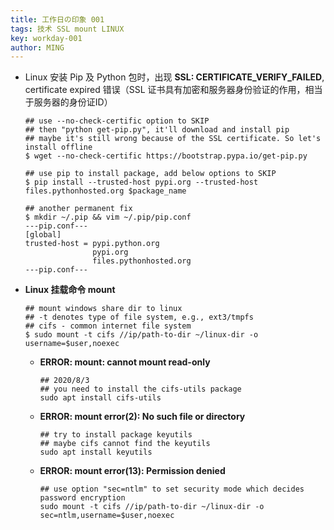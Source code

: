 ```yaml
---
title: 工作日の印象 001
tags: 技术 SSL mount LINUX
key: workday-001
author: MING
---
```


* Linux 安装 Pip 及 Python 包时，出现 **SSL: CERTIFICATE_VERIFY_FAILED**, certificate expired 错误（SSL 证书具有加密和服务器身份验证的作用，相当于服务器的身份证ID）

  ```shell
  ## use --no-check-certific option to SKIP
  ## then "python get-pip.py", it'll download and install pip
  ## maybe it's still wrong because of the SSL certificate. So let's install offline
  $ wget --no-check-certific https://bootstrap.pypa.io/get-pip.py
  
  ## use pip to install package, add below options to SKIP
  $ pip install --trusted-host pypi.org --trusted-host files.pythonhosted.org $package_name
  
  ## another permanent fix
  $ mkdir ~/.pip && vim ~/.pip/pip.conf
  ---pip.conf---
  [global]
  trusted-host = pypi.python.org
                 pypi.org
                 files.pythonhosted.org
  ---pip.conf---
  ```

* **Linux 挂载命令 mount** 

  ```shell
  ## mount windows share dir to linux
  ## -t denotes type of file system, e.g., ext3/tmpfs
  ## cifs - common internet file system
  $ sudo mount -t cifs //ip/path-to-dir ~/linux-dir -o username=$user,noexec
  ```

  * **ERROR: mount: cannot mount read-only**

    ```shell
    ## 2020/8/3
    ## you need to install the cifs-utils package
    sudo apt install cifs-utils
    ```

  * **ERROR: mount error(2): No such file or directory**

    ```shell
    ## try to install package keyutils
    ## maybe cifs cannot find the keyutils
    sudo apt install keyutils
    ```

  * **ERROR: mount error(13): Permission denied**

    ```shell
    ## use option "sec=ntlm" to set security mode which decides password encryption
    sudo mount -t cifs //ip/path-to-dir ~/linux-dir -o sec=ntlm,username=$user,noexec
    ```